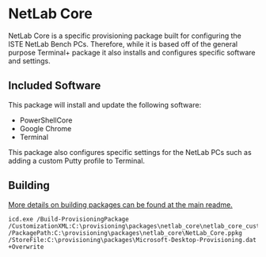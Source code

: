 # NetLab Core

NetLab Core is a specific provisioning package built for configuring the ISTE NetLab Bench PCs.
Therefore, while it is based off of the general purpose Terminal+ package it also installs and
configures specific software and settings.

## Included Software

This package will install and update the following software:

* PowerShellCore
* Google Chrome
* Terminal

This package also configures specific settings for the NetLab PCs such as adding a custom Putty
profile to Terminal.

## Building

[More details on building packages can be found at the main readme.](https://github.com/aisgbnok/provisioning#building--installing-provisioning-packages)

```
icd.exe /Build-ProvisioningPackage /CustomizationXML:C:\provisioning\packages\netlab_core\netlab_core_customizations.xml /PackagePath:C:\provisioning\packages\netlab_core\NetLab_Core.ppkg /StoreFile:C:\provisioning\packages\Microsoft-Desktop-Provisioning.dat +Overwrite
```
